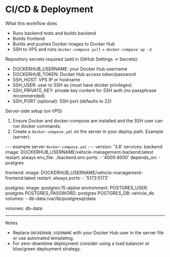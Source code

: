 # CI/CD & Deployment

What this workflow does

- Runs backend tests and builds backend
- Builds frontend
- Builds and pushes Docker images to Docker Hub
- SSH to VPS and runs `docker-compose pull` + `docker-compose up -d`

Repository secrets required (add in GitHub Settings -> Secrets):

- DOCKERHUB_USERNAME: your Docker Hub username
- DOCKERHUB_TOKEN: Docker Hub access token/password
- SSH_HOST: VPS IP or hostname
- SSH_USER: user to SSH as (must have docker privileges)
- SSH_PRIVATE_KEY: private key content for SSH auth (no passphrase recommended)
- SSH_PORT (optional): SSH port (defaults to 22)

Server-side setup (on VPS)

1. Ensure Docker and docker-compose are installed and the SSH user can run docker commands.
2. Create a `docker-compose.yml` on the server in your deploy path. Example (server):

--- example server `docker-compose.yml` ---
version: '3.8'
services:
backend:
image: DOCKERHUB_USERNAME/vehicle-management-backend:latest
restart: always
env_file: ./backend.env
ports: - '4000:4000'
depends_on: - postgres

frontend:
image: DOCKERHUB_USERNAME/vehicle-management-frontend:latest
restart: always
ports: - '5173:5173'

postgres:
image: postgres:15-alpine
environment:
POSTGRES_USER: postgres
POSTGRES_PASSWORD: postgres
POSTGRES_DB: vehicle_db
volumes: - db-data:/var/lib/postgresql/data

volumes:
db-data:

---

Notes

- Replace `DOCKERHUB_USERNAME` with your Docker Hub user in the server file or use automated templating.
- For zero-downtime deployment consider using a load balancer or blue/green deployment strategy.
